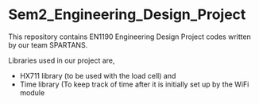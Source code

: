 # Sem2_Engineering_Design_Project
This repository contains EN1190 Engineering Design Project codes written by our team SPARTANS.

Libraries used in our project are,
  * HX711 library (to be used with the load cell) and
  * Time library (To keep track of time after it is initially set up by the WiFi module
